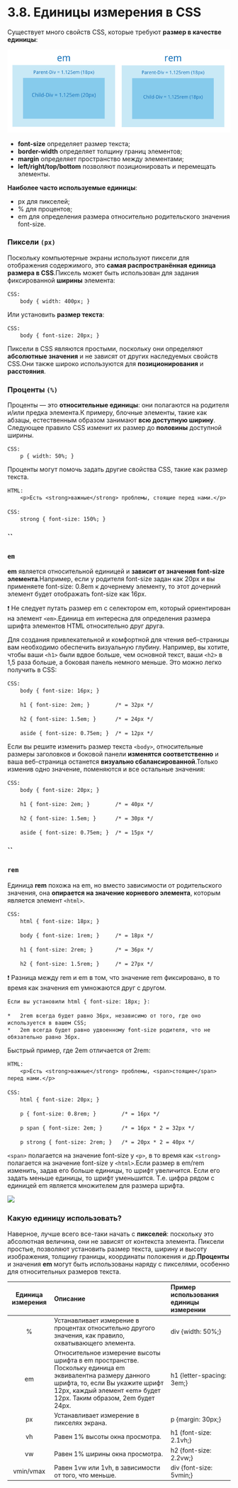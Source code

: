 # 3.8. Единицы измерения в CSS

Существует много свойств CSS, которые требуют **размер в качестве единицы**:

![](../../.gitbook/assets/image.png)

* **font-size** определяет размер текста;
* **border-width** определяет толщину границ элементов;
* **margin** определяет пространство между элементами;
* **left/right/top/bottom** позволяют позиционировать и перемещать элементы.

 **Наиболее часто используемые единицы**:

* px для пикселей;
* % для процентов;
* em для определения размера относительно родительского значения font-size.

###  <a id="px"></a>

### Пиксели `(px)` <a id="px"></a>

Поскольку компьютерные экраны используют пиксели для отображения содержимого, это **самая распространённая единица размера в CSS**.Пиксель может быть использован для задания фиксированной **ширины** элемента:

```text
CSS:
    body { width: 400px; }
```

Или установить **размер текста**:

```text
CSS:
    body { font-size: 20px; }
```

Пиксели в CSS являются простыми, поскольку они определяют **абсолютные значения** и не зависят от других наследуемых свойств CSS.Они также широко используются для **позиционирования** и **расстояния**.

###  <a id="h2-28"></a>

### Проценты `(%)` <a id="h2-28"></a>

Проценты — это **относительные единицы**: они полагаются на родителя и/или предка элемента.К примеру, блочные элементы, такие как абзацы, естественным образом занимают **всю доступную ширину**. Следующее правило CSS изменит их размер до **половины** доступной ширины.

```text
CSS:
    p { width: 50%; }
```

Проценты могут помочь задать другие свойства CSS, такие как размер текста.

```text
HTML:
    <p>Есть <strong>важные</strong> проблемы, стоящие перед нами.</p>

CSS:
    strong { font-size: 150%; }
```

### \`\` <a id="em"></a>

### `em` <a id="em"></a>

**em** является относительной единицей и **зависит от значения font-size элемента**.Например, если у родителя font-size задан как 20px и вы применяете font-size: 0.8em к дочернему элементу, то этот дочерний элемент будет отображать font-size как 16px.

❗ Не следует путать размер em с селектором em, который ориентирован на элемент `<em>`.Единица em интересна для определения размера шрифта элементов HTML относительно друг друга. 

Для создания привлекательной и комфортной для чтения веб-страницы вам необходимо обеспечить визуальную глубину. Например, вы хотите, чтобы ваши `<h1>` были вдвое больше, чем основной текст, ваши `<h2>` в 1,5 раза больше, а боковая панель немного меньше. Это можно легко получить в CSS:

```text
CSS:
    body { font-size: 16px; }

    h1 { font-size: 2em; }        /* = 32px */

    h2 { font-size: 1.5em; }      /* = 24px */

    aside { font-size: 0.75em; }  /* = 12px */
```

Если вы решите изменить размер текста `<body>`, относительные размеры заголовков и боковой панели **изменятся соответственно** и ваша веб-страница останется **визуально сбалансированной**.Только изменив одно значение, поменяются и все остальные значения:

```text
CSS:
    body { font-size: 20px; }
    
    h1 { font-size: 2em; }        /* = 40px */
    
    h2 { font-size: 1.5em; }      /* = 30px */
    
    aside { font-size: 0.75em; }  /* = 15px */
```

### \`\` <a id="rem"></a>

### `rem` <a id="rem"></a>

Единица **rem** похожа на em, но вместо зависимости от родительского значения, она **опирается на значение корневого элемента**, которым является элемент `<html>`.

```text
CSS:
    html { font-size: 18px; }
    
    body { font-size: 1rem; }     /* = 18px */
    
    h1 { font-size: 2rem; }       /* = 36px */
    
    h2 { font-size: 1.5rem; }     /* = 27px */
```

❗ Разница между rem и em в том, что значение rem фиксировано, в то время как значения em умножаются друг с другом.

```text
Если вы установили html { font-size: 18px; }:

*   2rem всегда будет равно 36px, независимо от того, где оно используется в вашем CSS;
*   2em всегда будет равно удвоенному font-size родителя, что не обязательно равно 36px.
```

Быстрый пример, где 2em отличается от 2rem:

```text
HTML:
    <p>Есть <strong>важные</strong> проблемы, <span>стоящие</span> перед нами.</p>

CSS:
    html { font-size: 20px; }
    
    p { font-size: 0.8rem; }        /* = 16px */
    
    p span { font-size: 2em; }      /* = 16px * 2 = 32px */
    
    p strong { font-size: 2rem; }   /* = 20px * 2 = 40px */
```

`<span>` полагается на значение font-size у `<р>`, в то время как `<strong>` полагается на значение font-size у `<html>`.Если размер в em/rem изменить, задав его больше единицы, то шрифт увеличится. Если его задать меньше единицы, то шрифт уменьшится. Т.е. цифра рядом с единицей em является множителем для размера шрифта.

![](https://github.com/olgamaslovaolga/Alevel-Markup/raw/master/images/img-403.jpg)

###  <a id="h2-31"></a>

### Какую единицу использовать? <a id="h2-31"></a>

Наверное, лучше всего все-таки начать с **пикселей**: поскольку это абсолютная величина, они не зависят от контекста элемента. Пиксели простые, позволяют установить размер текста, ширину и высоту изображения, толщину границы, координаты положения и др.**Проценты** и значения **em** могут быть использованы наряду с пикселями, особенно для относительных размеров текста.

| Единица измерения | Описание | Пример использования единицы измерении |
| :---: | :--- | :--- |
| % | Устанавливает измерение в процентах относительно другого значения, как правило, охватывающего элемента. | div {width: 50%;} |
| em | Относительное измерение высоты шрифта в em пространстве. Поскольку единица em эквивалентна размеру данного шрифта, то, если Вы укажите шрифт 12pх, каждый элемент «em» будет 12pх. Таким образом, 2em будет 24pх. | h1 {letter-spacing: 3em;} |
| px | Устанавливает измерение в пикселях экрана. | p {margin: 30px;} |
| vh | Равен 1% высоты окна просмотра. | h1 {font-size: 2.1vh;} |
| vw | Равен 1% ширины окна просмотра. | h2 {font-size: 2.2vw;} |
| vmin/vmax | Равен 1vw или 1vh, в зависимости от того, что меньше. | div {font-size: 5vmin;} |

##  <a id="triangularflagonpost11css"></a>

